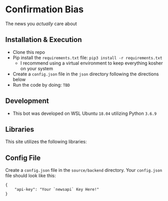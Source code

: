 # Confirmation Bias
The news you *actually* care about

## Installation & Execution
* Clone this repo
* Pip install the `requirements.txt` file: `pip3 install -r requirements.txt`
    * I recommend using a virtual environment to keep everything kosher on your system
* Create a `config.json` file in the `json` directory following the directions below
* Run the code by doing: `TBD`

## Development
* This bot was developed on WSL Ubuntu `18.04` utilizing Python `3.6.9`

## Libraries
This site utilizes the following libraries:

## Config File
Create a `config.json` file in the `source/backend` directory. Your `config.json` file should look like this:

    {
        "api-key": "Your `newsapi` Key Here!"
    }